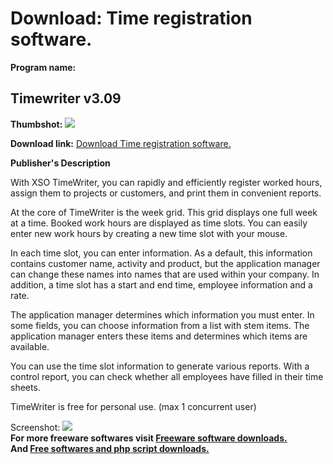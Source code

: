 # Download: Time registration software.

**Program name:**

## Timewriter v3.09

  
**Thumbshot:** ![](http://www.freewarefiles.com/screenshot/timewriter_md.gif)   
  
**Download link:** [Download Time registration software.](http://freesoftwares.boysofts.com/Timewriter-V_program_2538.html)  
  


**Publisher's Description**  
  


With XSO TimeWriter, you can rapidly and efficiently register worked hours, assign them to projects or customers, and print them in convenient reports. 

At the core of TimeWriter is the week grid. This grid displays one full week at a time. Booked work hours are displayed as time slots. You can easily enter new work hours by creating a new time slot with your mouse.

In each time slot, you can enter information. As a default, this information contains customer name, activity and product, but the application manager can change these names into names that are used within your company. In addition, a time slot has a start and end time, employee information and a rate.

The application manager determines which information you must enter. In some fields, you can choose information from a list with stem items. The application manager enters these items and determines which items are available.

You can use the time slot information to generate various reports. With a control report, you can check whether all employees have filled in their time sheets.

TimeWriter is free for personal use. (max 1 concurrent user) 

  
  
Screenshot: ![](http://www.freewarefiles.com/screenshot/timewriter.gif)   
**For more freeware softwares visit [Freeware software downloads.](http://freesoftwares.boysofts.com/)**   
**And [Free softwares and php script downloads.](http://www.boysofts.com/)**
